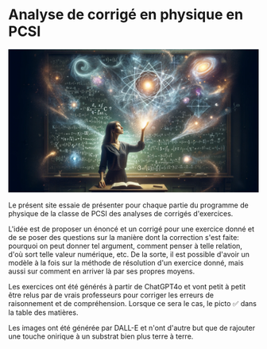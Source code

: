 # Analyse de corrigé en physique en PCSI

![](images/wonders.webp)

Le présent site essaie de présenter pour chaque partie du programme de physique de la classe de PCSI des analyses de corrigés d'exercices.

L'idée est de proposer un énoncé et un corrigé pour une exercice donné et de se poser des questions sur la manière dont la correction s'est faite: pourquoi on peut donner tel argument, comment penser à telle relation, d'où sort telle valeur numérique, etc. De la sorte, il est possible d'avoir un modèle à la fois sur la méthode de résolution d'un exercice donné, mais aussi sur comment en arriver là par ses propres moyens.

Les exercices ont été générés à partir de ChatGPT4o et vont petit à petit être relus par de vrais professeurs pour corriger les erreurs de raisonnement et de compréhension. Lorsque ce sera le cas, le picto :white_check_mark: dans la table des matières.

Les images ont été générée par DALL-E et n'ont d'autre but que de rajouter une touche onirique à un substrat bien plus terre à terre.
